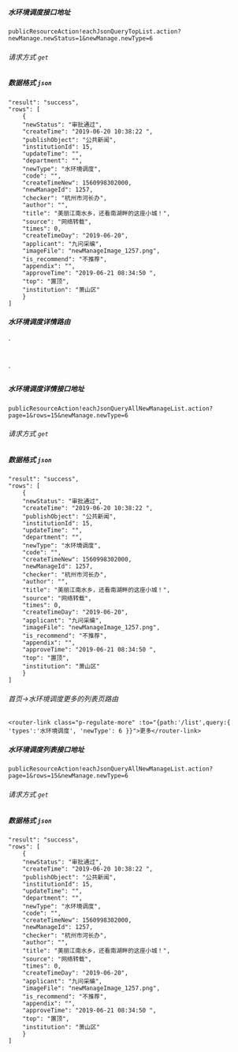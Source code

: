 ##### 水环境调度接口地址 
`publicResourceAction!eachJsonQueryTopList.action?newManage.newStatus=1&newManage.newType=6`

###### 请求方式 `get`

##### 数据格式  `json`

```
"result": "success",
"rows": [
    {
    "newStatus": "审批通过",
    "createTime": "2019-06-20 10:38:22 ",
    "publishObject": "公共新闻",
    "institutionId": 15,
    "updateTime": "",
    "department": "",
    "newType": "水环境调度",
    "code": "",
    "createTimeNew": 1560998302000,
    "newManageId": 1257,
    "checker": "杭州市河长办",
    "author": "",
    "title": "美丽江南水乡，还看南湖畔的这座小城！",
    "source": "网络转载",
    "times": 0,
    "createTimeDay": "2019-06-20",
    "applicant": "九问采编",
    "imageFile": "newManageImage_1257.png",
    "is_recommend": "不推荐",
    "appendix": "",
    "approveTime": "2019-06-21 08:34:50 ",
    "top": "置顶",
    "institution": "萧山区"
    }
]

```    
 

##### 水环境调度详情路由
 ` 
 <router-link tag="div" :to="{'path':'/content',query:{ 'types':'水环境调度', 'id':waterTop.newManageId, 'newType': 6,'nav':'1' }}" class="news-list">
    <h1 class="p-title-h1" v-text="waterTop.title"></h1>
    <a v-text="waterTop.introduction"></a>
 </router-link>

 `

##### 水环境调度详情接口地址  
`publicResourceAction!eachJsonQueryAllNewManageList.action?page=1&rows=15&newManage.newType=6`

###### 请求方式  `get`

##### 数据格式   `json`

```
"result": "success",
"rows": [
    {
    "newStatus": "审批通过",
    "createTime": "2019-06-20 10:38:22 ",
    "publishObject": "公共新闻",
    "institutionId": 15,
    "updateTime": "",
    "department": "",
    "newType": "水环境调度",
    "code": "",
    "createTimeNew": 1560998302000,
    "newManageId": 1257,
    "checker": "杭州市河长办",
    "author": "",
    "title": "美丽江南水乡，还看南湖畔的这座小城！",
    "source": "网络转载",
    "times": 0,
    "createTimeDay": "2019-06-20",
    "applicant": "九问采编",
    "imageFile": "newManageImage_1257.png",
    "is_recommend": "不推荐",
    "appendix": "",
    "approveTime": "2019-06-21 08:34:50 ",
    "top": "置顶",
    "institution": "萧山区"
    }
]
```    
###### 首页->水环境调度更多的列表页路由
```
<router-link class="p-regulate-more" :to="{path:'/list',query:{ 'types':'水环境调度', 'newType': 6 }}">更多</router-link>
```
##### 水环境调度列表接口地址  
`publicResourceAction!eachJsonQueryAllNewManageList.action?page=1&rows=15&newManage.newType=6`

###### 请求方式  `get`

##### 数据格式   `json`

```
"result": "success",
"rows": [
    {
    "newStatus": "审批通过",
    "createTime": "2019-06-20 10:38:22 ",
    "publishObject": "公共新闻",
    "institutionId": 15,
    "updateTime": "",
    "department": "",
    "newType": "水环境调度",
    "code": "",
    "createTimeNew": 1560998302000,
    "newManageId": 1257,
    "checker": "杭州市河长办",
    "author": "",
    "title": "美丽江南水乡，还看南湖畔的这座小城！",
    "source": "网络转载",
    "times": 0,
    "createTimeDay": "2019-06-20",
    "applicant": "九问采编",
    "imageFile": "newManageImage_1257.png",
    "is_recommend": "不推荐",
    "appendix": "",
    "approveTime": "2019-06-21 08:34:50 ",
    "top": "置顶",
    "institution": "萧山区"
    }
]
```
